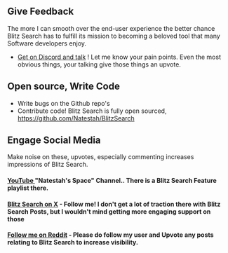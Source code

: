 
## Give Feedback

The more I can smooth over the end-user experience the better chance Blitz Search has to fulfill its mission to becoming a beloved tool that many Software developers enjoy.

* [Get on Discord and talk](https://discord.com/invite/UYPwQY9ngm) ! Let me know your pain points.  Even the most obvious things, your talking give those things an upvote.

## Open source, Write Code
* Write bugs on the Github repo's
* Contribute code!  Blitz Search is fully open sourced, https://github.com/Natestah/BlitzSearch


## Engage Social Media

Make noise on these, upvotes, especially commenting increases impressions of Blitz Search.

#### [YouTube ](https://www.youtube.com/@NatestahsSpace) "Natestah's Space" Channel..  There is a Blitz Search Feature playlist there.

#### [Blitz Search on X](https://x.com/BlitzSearch) - Follow me! I don't get a lot of traction there with Blitz Search Posts, but I wouldn't mind getting more engaging support on those

#### [Follow me on Reddit](https://www.reddit.com/user/Front-Independence40/) - Please do follow my user and Upvote any posts relating to Blitz Search to increase visibility.
